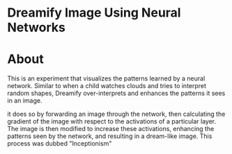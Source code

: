 # Dreamify Image Using Neural Networks

# About

This is an experiment that visualizes the patterns learned by a neural network. Similar to when a child watches clouds and tries to interpret random shapes, Dreamify over-interprets and enhances the patterns it sees in an image.

it does so by forwarding an image through the network, then calculating the gradient of the image with respect to the activations of a particular layer. The image is then modified to increase these activations, enhancing the patterns seen by the network, and resulting in a dream-like image. This process was dubbed "Inceptionism"
